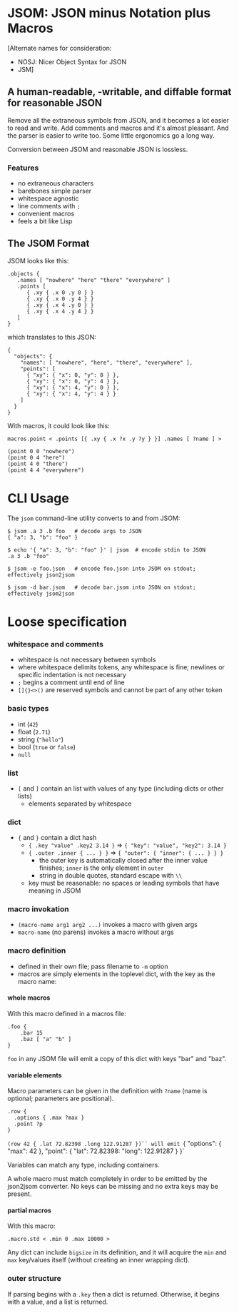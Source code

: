 # JSOM: JSON minus Notation plus Macros

[Alternate names for consideration:
 - NOSJ: Nicer Object Syntax for JSON
 - JSM]

## A human-readable, -writable, and diffable format for reasonable JSON

Remove all the extraneous symbols from JSON, and it becomes a lot easier to read and write.  Add comments and macros and it's almost pleasant.  And the parser is easier to write too.  Some little ergonomics go a long way.

Conversion between JSOM and reasonable JSON is lossless.


### Features

- no extraneous characters
- barebones simple parser
- whitespace agnostic
- line comments with `;`
- convenient macros
- feels a bit like Lisp

## The JSOM Format

JSOM looks like this:

```
.objects {
   .names [ "nowhere" "here" "there" "everywhere" ]
   .points [
      { .xy { .x 0 .y 0 } }
      { .xy { .x 0 .y 4 } }
      { .xy { .x 4 .y 0 } }
      { .xy { .x 4 .y 4 } }
   ]
}
```

which translates to this JSON:


```
{
  "objects": {
    "names": [ "nowhere", "here", "there", "everywhere" ],
    "points": [
      { "xy": { "x": 0, "y": 0 } },
      { "xy": { "x": 0, "y": 4 } },
      { "xy": { "x": 4, "y": 0 } },
      { "xy": { "x": 4, "y": 4 } }
    ]
  }
}
```

With macros, it could look like this:

```
macros.point < .points [{ .xy { .x ?x .y ?y } }] .names [ ?name ] >

(point 0 0 "nowhere")
(point 0 4 "here")
(point 4 0 "there")
(point 4 4 "everywhere")
```


# CLI Usage

The `jsom` command-line utility converts to and from JSOM:

```
$ jsom .a 3 .b foo   # decode args to JSON
{ "a": 3, "b": "foo" }

$ echo '{ "a": 3, "b": "foo" }' | jsom  # encode stdin to JSON
.a 3 .b "foo"

$ jsom -e foo.json   # encode foo.json into JSOM on stdout; effectively json2jsom

$ jsom -d bar.jsom   # decode bar.jsom into JSON on stdout; effectively jsom2json
```

# Loose specification

### whitespace and comments

  - whitespace is not necessary between symbols
  - where whitespace delimits tokens, any whitespace is fine; newlines or specific indentation is not necessary
  - `;` begins a comment until end of line
  - `[]{}<>()` are reserved symbols and cannot be part of any other token

### basic types

- int (`42`)
- float (`2.71`)
- string (`"hello"`)
- bool (`true` or `false`)
- `null`

### list

- `[` and `]` contain an list with values of any type (including dicts or other lists)
  - elements separated by whitespace

### dict

- `{` and `}` contain a dict hash
  - `{ .key "value" .key2 3.14 }` => `{ "key": "value", "key2": 3.14 }`
  - `{ .outer .inner { ... } }` => `{ "outer": { "inner": { ... } } }`
     - the outer key is automatically closed after the inner value finishes; `inner` is the only element in `outer`
    - string in double quotes, standard escape with `\\`
  - key must be reasonable: no spaces or leading symbols that have meaning in JSOM

### macro invokation
- `(macro-name arg1 arg2 ...)` invokes a macro with given args
- `macro-name` (no parens) invokes a macro without args


### macro definition
- defined in their own file; pass filename to `-m` option
- macros are simply elements in the toplevel dict, with the key as the macro name:

#### whole macros

With this macro defined in a macros file:

```
.foo {
    .bar 15
    .baz [ "a" "b" ]
}
```

`foo` in any JSOM file will emit a copy of this dict with keys "bar" and "baz".

#### variable elements

Macro parameters can be given in the definition with `?name` (name is optional; parameters are positional).

```
.row {
  .options { .max ?max }
  .point ?p
}
```

`(row 42 { .lat 72.82398 .long 122.91287 })`` will emit `{ "options": { "max": 42 }, "point": { "lat": 72.82398: "long": 122.91287 } }`

Variables can match any type, including containers.

A whole macro must match completely in order to be emitted by the json2jsom converter.
No keys can be missing and no extra keys may be present.

#### partial macros

With this macro:

```
.macro.std < .min 0 .max 10000 >
```

Any dict can include `bigsize` in its definition, and it will acquire the `min` and `max` key/values itself (without creating an inner wrapping dict).

### outer structure

If parsing begins with a `.key` then a dict is returned.  Otherwise, it begins with a value, and a list is returned.
